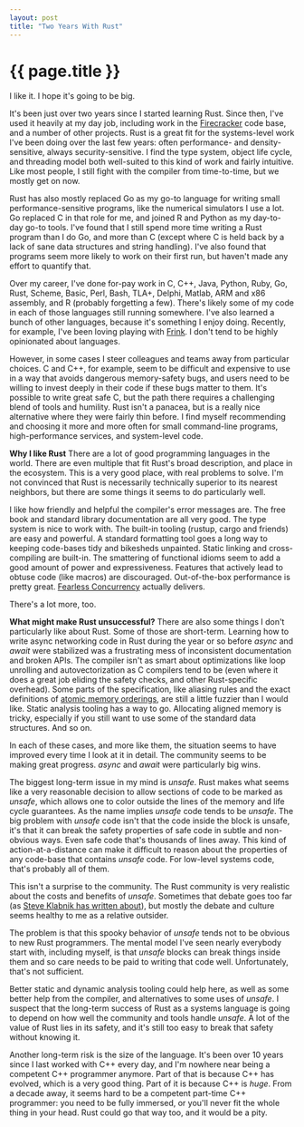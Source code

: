 ```yaml
---
layout: post
title: "Two Years With Rust"
---
```


{{ page.title }}
================

<p class="meta">I like it. I hope it's going to be big.</p>

It's been just over two years since I started learning Rust. Since then, I've used it heavily at my day job, including work in the [Firecracker](https://github.com/firecracker-microvm/firecracker) code base, and a number of other projects. Rust is a great fit for the systems-level work I've been doing over the last few years: often performance- and density-sensitive, always security-sensitive. I find the type system, object life cycle, and threading model both well-suited to this kind of work and fairly intuitive. Like most people, I still fight with the compiler from time-to-time, but we mostly get on now.

Rust has also mostly replaced Go as my go-to language for writing small performance-sensitive programs, like the numerical simulators I use a lot. Go replaced C in that role for me, and joined R and Python as my day-to-day go-to tools. I've found that I still spend more time writing a Rust program than I do Go, and more than C (except where C is held back by a lack of sane data structures and string handling). I've also found that programs seem more likely to work on their first run, but haven't made any effort to quantify that.

Over my career, I've done for-pay work in C, C++, Java, Python, Ruby, Go, Rust, Scheme, Basic, Perl, Bash, TLA+, Delphi, Matlab, ARM and x86 assembly, and R (probably forgetting a few). There's likely some of my code in each of those languages still running somewhere. I've also learned a bunch of other languages, because it's something I enjoy doing. Recently, for example, I've been loving playing with [Frink](https://frinklang.org/). I don't tend to be highly opinionated about languages.

However, in some cases I steer colleagues and teams away from particular choices. C and C++, for example, seem to be difficult and expensive to use in a way that avoids dangerous memory-safety bugs, and users need to be willing to invest deeply in their code if these bugs matter to them. It's possible to write great safe C, but the path there requires a challenging blend of tools and humility. Rust isn't a panacea, but is a really nice alternative where they were fairly thin before. I find myself recommending and choosing it more and more often for small command-line programs, high-performance services, and system-level code.

**Why I like Rust**
There are a lot of good programming languages in the world. There are even multiple that fit Rust's broad description, and place in the ecosystem. This is a very good place, with real problems to solve. I'm not convinced that Rust is necessarily technically superior to its nearest neighbors, but there are some things it seems to do particularly well. 

I like how friendly and helpful the compiler's error messages are. The free book and standard library documentation are all very good. The type system is nice to work with. The built-in tooling (rustup, cargo and friends) are easy and powerful. A standard formatting tool goes a long way to keeping code-bases tidy and bikesheds unpainted. Static linking and cross-compiling are built-in. The smattering of functional idioms seem to add a good amount of power and expressiveness. Features that actively lead to obtuse code (like macros) are discouraged. Out-of-the-box performance is pretty great. [Fearless Concurrency](https://doc.rust-lang.org/book/ch16-00-concurrency.html#fearless-concurrency) actually delivers. 

There's a lot more, too.

**What might make Rust unsuccessful?**
There are also some things I don't particularly like about Rust. Some of those are short-term. Learning how to write async networking code in Rust during the year or so before *async* and *await* were stabilized was a frustrating mess of inconsistent documentation and broken APIs. The compiler isn't as smart about optimizations like loop unrolling and autovectorization as C compilers tend to be (even where it does a great job eliding the safety checks, and other Rust-specific overhead). Some parts of the specification, like aliasing rules and the exact definitions of [atomic memory orderings](https://doc.rust-lang.org/std/sync/atomic/enum.Ordering.html), are still a little fuzzier than I would like. Static analysis tooling has a way to go. Allocating aligned memory is tricky, especially if you still want to use some of the standard data structures. And so on.

In each of these cases, and more like them, the situation seems to have improved every time I look at it in detail. The community seems to be making great progress. *async* and *await* were particularly big wins.

The biggest long-term issue in my mind is *unsafe*. Rust makes what seems like a very reasonable decision to allow sections of code to be marked as *unsafe*, which allows one to color outside the lines of the memory and life cycle guarantees. As the name implies *unsafe* code tends to be *unsafe*. The big problem with *unsafe* code isn't that the code inside the block is unsafe, it's that it can break the safety properties of safe code in subtle and non-obvious ways. Even safe code that's thousands of lines away. This kind of action-at-a-distance can make it difficult to reason about the properties of any code-base that contains *unsafe* code. For low-level systems code, that's probably all of them.

This isn't a surprise to the community. The Rust community is very realistic about the costs and benefits of *unsafe*. Sometimes that debate goes too far (as [Steve Klabnik has written about](https://words.steveklabnik.com/a-sad-day-for-rust)), but mostly the debate and culture seems healthy to me as a relative outsider.

The problem is that this spooky behavior of *unsafe* tends not to be obvious to new Rust programmers. The mental model I've seen nearly everybody start with, including myself, is that *unsafe* blocks can break things inside them and so care needs to be paid to writing that code well. Unfortunately, that's not sufficient.

Better static and dynamic analysis tooling could help here, as well as some better help from the compiler, and alternatives to some uses of *unsafe*. I suspect that the long-term success of Rust as a systems language is going to depend on how well the community and tools handle *unsafe*. A lot of the value of Rust lies in its safety, and it's still too easy to break that safety without knowing it.

Another long-term risk is the size of the language. It's been over 10 years since I last worked with C++ every day, and I'm nowhere near being a competent C++ programmer anymore. Part of that is because C++ has evolved, which is a very good thing. Part of it is because C++ is *huge*. From a decade away, it seems hard to be a competent part-time C++ programmer: you need to be fully immersed, or you'll never fit the whole thing in your head. Rust could go that way too, and it would be a pity.